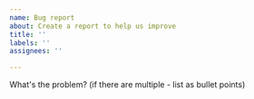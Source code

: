 ```yaml
---
name: Bug report
about: Create a report to help us improve
title: ''
labels: ''
assignees: ''

---
```


What's the problem? (if there are multiple - list as bullet points)
